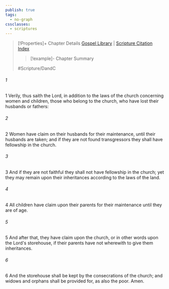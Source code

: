 ```yaml
---
publish: true
tags:
  - no-graph
cssclasses:
  - scriptures
---
```

>[!Properties]+ Chapter Details
>[Gospel Library](https://churchofjesuschrist.org/study/scriptures/dc-testament/dc/83?lang=eng)    |    [Scripture Citation Index](https://scriptures.byu.edu/#12e53::c12e53)
>>[!example]- Chapter Summary
>> 
> 
>
>#Scripture/DandC
###### 1
1 Verily, thus saith the Lord, in addition to the laws of the church concerning women and children, those who belong to the church, who have lost their husbands or fathers:
###### 2
2 Women have claim on their husbands for their maintenance, until their husbands are taken; and if they are not found transgressors they shall have fellowship in the church.
###### 3
3 And if they are not faithful they shall not have fellowship in the church; yet they may remain upon their inheritances according to the laws of the land.
###### 4
4 All children have claim upon their parents for their maintenance until they are of age.
###### 5
5 And after that, they have claim upon the church, or in other words upon the Lord's storehouse, if their parents have not wherewith to give them inheritances.
###### 6
6 And the storehouse shall be kept by the consecrations of the church; and widows and orphans shall be provided for, as also the poor. Amen.
